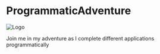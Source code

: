 # ProgrammaticAdventure
![Logo](https://imgur.com/pqVCkMI)

Join me in my adventure as I complete different applications programmatically 
